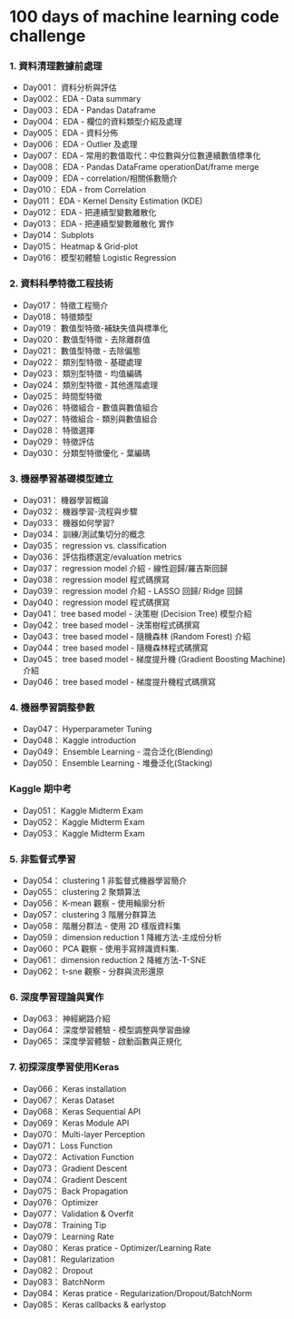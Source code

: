 # 100 days of machine learning code challenge

### 1. 資料清理數據前處理
* Day001： 資料分析與評估
* Day002： EDA - Data summary
* Day003： EDA - Pandas Dataframe
* Day004： EDA - 欄位的資料類型介紹及處理
* Day005： EDA - 資料分佈
* Day006： EDA - Outlier 及處理
* Day007： EDA - 常用的數值取代：中位數與分位數連續數值標準化
* Day008： EDA - Pandas DataFrame operationDat/frame merge
* Day009： EDA - correlation/相關係數簡介
* Day010： EDA - from Correlation
* Day011： EDA - Kernel Density Estimation (KDE)
* Day012： EDA - 把連續型變數離散化
* Day013： EDA - 把連續型變數離散化 實作
* Day014： Subplots
* Day015： Heatmap & Grid-plot
* Day016： 模型初體驗 Logistic Regression

### 2. 資料科學特徵工程技術
* Day017： 特徵工程簡介
* Day018： 特徵類型
* Day019： 數值型特徵-補缺失值與標準化
* Day020： 數值型特徵 - 去除離群值
* Day021： 數值型特徵 - 去除偏態
* Day022： 類別型特徵 - 基礎處理
* Day023： 類別型特徵 - 均值編碼
* Day024： 類別型特徵 - 其他進階處理
* Day025： 時間型特徵
* Day026： 特徵組合 - 數值與數值組合
* Day027： 特徵組合 - 類別與數值組合
* Day028： 特徵選擇
* Day029： 特徵評估
* Day030： 分類型特徵優化 - 葉編碼

### 3. 機器學習基礎模型建立
* Day031： 機器學習概論
* Day032： 機器學習-流程與步驟
* Day033： 機器如何學習?
* Day034： 訓練/測試集切分的概念
* Day035： regression vs. classification
* Day036： 評估指標選定/evaluation metrics
* Day037： regression model 介紹 - 線性迴歸/羅吉斯回歸
* Day038： regression model 程式碼撰寫
* Day039： regression model 介紹 - LASSO 回歸/ Ridge 回歸
* Day040： regression model 程式碼撰寫
* Day041： tree based model - 決策樹 (Decision Tree) 模型介紹
* Day042： tree based model - 決策樹程式碼撰寫
* Day043： tree based model - 隨機森林 (Random Forest) 介紹
* Day044： tree based model - 隨機森林程式碼撰寫
* Day045： tree based model - 梯度提升機 (Gradient Boosting Machine) 介紹
* Day046： tree based model - 梯度提升機程式碼撰寫

### 4. 機器學習調整參數
* Day047： Hyperparameter Tuning
* Day048： Kaggle introduction
* Day049： Ensemble Learning - 混合泛化(Blending)
* Day050： Ensemble Learning - 堆疊泛化(Stacking)

### Kaggle 期中考
* Day051： Kaggle Midterm Exam
* Day052： Kaggle Midterm Exam
* Day053： Kaggle Midterm Exam

### 5. 非監督式學習
* Day054： clustering 1 非監督式機器學習簡介
* Day055： clustering 2 聚類算法
* Day056： K-mean 觀察 - 使用輪廓分析
* Day057： clustering 3 階層分群算法
* Day058： 階層分群法 - 使用 2D 樣版資料集
* Day059： dimension reduction 1 降維方法-主成份分析
* Day060： PCA 觀察 - 使用手寫辨識資料集.
* Day061： dimension reduction 2 降維方法-T-SNE
* Day062： t-sne 觀察 - 分群與流形還原

### 6. 深度學習理論與實作
* Day063： 神經網路介紹
* Day064： 深度學習體驗 - 模型調整與學習曲線
* Day065： 深度學習體驗 - 啟動函數與正規化

### 7. 初探深度學習使用Keras
* Day066： Keras installation
* Day067： Keras Dataset
* Day068： Keras Sequential API
* Day069： Keras Module API
* Day070： Multi-layer Perception
* Day071： Loss Function
* Day072： Activation Function
* Day073： Gradient Descent
* Day074： Gradient Descent
* Day075： Back Propagation
* Day076： Optimizer
* Day077： Validation & Overfit
* Day078： Training Tip
* Day079： Learning Rate
* Day080： Keras pratice - Optimizer/Learning Rate
* Day081： Regularization
* Day082： Dropout
* Day083： BatchNorm
* Day084： Keras pratice - Regularization/Dropout/BatchNorm
* Day085： Keras callbacks & earlystop
